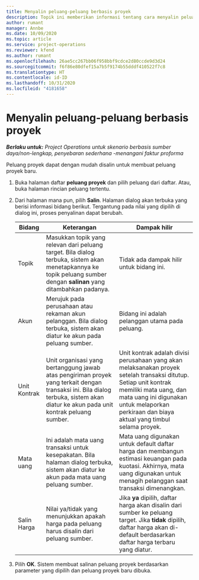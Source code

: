 ```yaml
---
title: Menyalin peluang-peluang berbasis proyek
description: Topik ini memberikan informasi tentang cara menyalin peluang berbasis proyek di Project Operations.
author: rumant
manager: Annbe
ms.date: 10/09/2020
ms.topic: article
ms.service: project-operations
ms.reviewer: kfend
ms.author: rumant
ms.openlocfilehash: 26ae5cc267bb06f958bbf9cdce2d80ccde9d3d24
ms.sourcegitcommit: f6f86e80dfef15a7b5f9174b55dddf410522f7c8
ms.translationtype: HT
ms.contentlocale: id-ID
ms.lasthandoff: 10/31/2020
ms.locfileid: "4181658"
---
```

# <a name="copy-project-based-opportunities"></a>Menyalin peluang-peluang berbasis proyek

_**Berlaku untuk:** Project Operations untuk skenario berbasis sumber daya/non-lengkap, penyebaran sederhana -menangani faktur proforma_


Peluang proyek dapat dengan mudah disalin untuk membuat peluang proyek baru. 

1. Buka halaman daftar **peluang proyek** dan pilih peluang dari daftar. Atau, buka halaman rincian peluang tertentu. 
2. Dari halaman mana pun, pilih **Salin**. Halaman dialog akan terbuka yang berisi informasi bidang berikut. Tergantung pada nilai yang dipilih di dialog ini, proses penyalinan dapat berubah.

    | **Bidang** | **Keterangan** | **Dampak hilir** |
    | --- | --- | --- |
    | Topik | Masukkan topik yang relevan dari peluang target. Bila dialog terbuka, sistem akan menetapkannya ke topik peluang sumber dengan **salinan** yang ditambahkan padanya. | Tidak ada dampak hilir untuk bidang ini. |
    | Akun | Merujuk pada perusahaan atau rekaman akun pelanggan. Bila dialog terbuka, sistem akan diatur ke akun pada peluang sumber. | Bidang ini adalah pelanggan utama pada peluang. |
    | Unit Kontrak | Unit organisasi yang bertanggung jawab atas pengiriman proyek yang terkait dengan transaksi ini. Bila dialog terbuka, sistem akan diatur ke akun pada unit kontrak peluang sumber. | Unit kontrak adalah divisi perusahaan yang akan melaksanakan proyek setelah transaksi ditutup. Setiap unit kontrak memiliki mata uang, dan mata uang ini digunakan untuk melaporkan perkiraan dan biaya aktual yang timbul selama proyek. |
    | Mata uang | Ini adalah mata uang transaksi untuk kesepakatan. Bila halaman dialog terbuka, sistem akan diatur ke akun pada mata uang peluang sumber. | Mata uang digunakan untuk default daftar harga dan membangun estimasi keuangan pada kuotasi. Akhirnya, mata uang digunakan untuk menagih pelanggan saat transaksi dimenangkan. |
    | Salin Harga | Nilai ya/tidak yang menunjukkan apakah harga pada peluang harus disalin dari peluang sumber. | Jika **ya** dipilih, daftar harga akan disalin dari sumber ke peluang target. Jika **tidak** dipilih, daftar harga akan di-default berdasarkan daftar harga terbaru yang diatur. |

3. Pilih **OK**. Sistem membuat salinan peluang proyek berdasarkan parameter yang dipilih dan peluang proyek baru dibuka.
